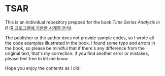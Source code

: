 # TSAR

This is an individual repository prepped for the book *Time Series Analysis in R* ([R 프로그램에 기반한 시계열 분석](http://www.kyobobook.co.kr/product/detailViewKor.laf?ejkGb=KOR&mallGb=KOR&barcode=9791186821121&orderClick=LAH&Kc=)). 

The publisher or the author does not provide sample codes, so I wrote all the code examples illustrated in the book. I found some typo and errors in the book, so please be mindful that if there's any difference from the original text, that's my correction. If you find another error or mistakes, please feel free to let me know.

Hope you enjoy the contents as I did!
